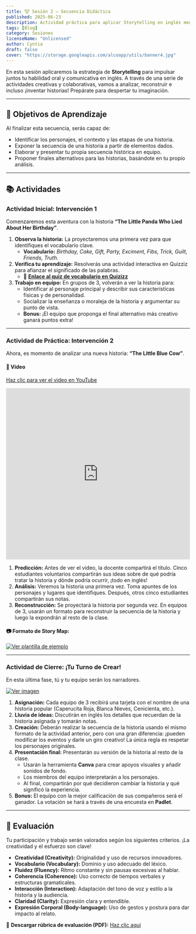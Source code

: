 ```yaml
---
title: 🐮 Sesión 2 – Secuencia Didáctica
published: 2025-06-23
description: Actividad práctica para aplicar Storytelling en inglés mediante trabajo colaborativo, comprensión y recreación de historias.
tags: [Blog]
category: Sesiones
licenseName: "Unlicensed"
author: Cyntia
draft: false
cover: "https://storage.googleapis.com/alcoapp/utils/banner4.jpg"
---
```

 
En esta sesión aplicaremos la estrategia de **Storytelling** para impulsar juntos tu habilidad oral y comunicativa en inglés. A través de una serie de actividades creativas y colaborativas, vamos a analizar, reconstruir e incluso ¡inventar historias! Prepárate para despertar tu imaginación.

---

## 🎯 Objetivos de Aprendizaje

Al finalizar esta secuencia, serás capaz de:
- Identificar los personajes, el contexto y las etapas de una historia.
- Exponer la secuencia de una historia a partir de elementos dados. 
- Elaborar y presentar tu propia secuencia histórica en equipo.
- Proponer finales alternativos para las historias, basándote en tu propio análisis.

---

## 📚 Actividades

### **Actividad Inicial: Intervención 1**
Comenzaremos esta aventura con la historia **“The Little Panda Who Lied About Her Birthday”**.

1. **Observa la historia:** La proyectaremos una primera vez para que identifiques el vocabulario clave.
    - **Vocabulario:** *Birthday, Cake, Gift, Party, Exciment, Fibs, Trick, Guilt, Friends, Truth.* 
2. **Verifica tu aprendizaje:** Resolverás una actividad interactiva en Quizziz para afianzar el significado de las palabras. 
    - 🎯 **[Enlace al quiz de vocabulario en Quizizz](https://quizizz.com/admin/quiz/681920af5c8b7689dc7097b1)** 
3. **Trabajo en equipo:** En grupos de 3, volverán a ver la historia para:
    - Identificar al personaje principal y describir sus características físicas y de personalidad. 
    - Socializar la enseñanza o moraleja de la historia y argumentar su punto de vista. 
    - **Bonus:** ¡El equipo que proponga el final alternativo más creativo ganará puntos extra! 

---

### **Actividad de Práctica: Intervención 2**
Ahora, es momento de analizar una nueva historia: **“The Little Blue Cow”**.

#### 🎥 Video
[Haz clic para ver el video en YouTube](https://www.youtube.com/embed/em2wnQ8qd0I?si=WDslkfwAUVfaXhbC)  

<iframe width="100%" height="468" src="https://www.youtube.com/embed/em2wnQ8qd0I?si=WDslkfwAUVfaXhbC" title="YouTube video player" frameborder="0" allow="accelerometer; autoplay; clipboard-write; encrypted-media; gyroscope; picture-in-picture; web-share" referrerpolicy="strict-origin-when-cross-origin" allowfullscreen></iframe>

1.  **Predicción:** Antes de ver el video, la docente compartirá el título. Cinco estudiantes voluntarios compartirán sus ideas sobre de qué podría tratar la historia y dónde podría ocurrir, ¡todo en inglés! 
2.  **Análisis:** Veremos la historia una primera vez. Toma apuntes de los personajes y lugares que identifiques. Después, otros cinco estudiantes compartirán sus notas. 
3.  **Reconstrucción:** Se proyectará la historia por segunda vez. En equipos de 3, usarán un formato para reconstruir la secuencia de la historia y luego la expondrán al resto de la clase. 

#### 📷 **Formato de Story Map:**

[![Ver plantilla de ejemplo](https://storage.googleapis.com/alcoapp/utils/sesion2.jpg)](https://storage.googleapis.com/alcoapp/utils/sesion2.jpg)  

---

### **Actividad de Cierre: ¡Tu Turno de Crear!**
En esta última fase, tú y tu equipo serán los narradores.

[![Ver imagen](https://storage.googleapis.com/alcoapp/utils/blog9.1.png)](https://storage.googleapis.com/alcoapp/utils/blog9.1.png)  

1.  **Asignación:** Cada equipo de 3 recibirá una tarjeta con el nombre de una historia popular (Caperucita Roja, Blanca Nieves, Cenicienta, etc.). 
2.  **Lluvia de ideas:** Discutirán en inglés los detalles que recuerdan de la historia asignada y tomarán notas. 
3.  **Creación:** Deberán realizar la secuencia de la historia usando el mismo formato de la actividad anterior, pero con una gran diferencia: ¡pueden modificar los eventos y darle un giro creativo! La única regla es respetar los personajes originales. 
4.  **Presentación final:** Presentarán su versión de la historia al resto de la clase.
    - Usarán la herramienta **Canva** para crear apoyos visuales y añadir sonidos de fondo. 
    - Los miembros del equipo interpretarán a los personajes. 
    - Al final, compartirán por qué decidieron cambiar la historia y qué significó la experiencia. 
5.  **Bonus:** El equipo con la mejor calificación de sus compañeros será el ganador. La votación se hará a través de una encuesta en **Padlet**. 

---

## 📝 Evaluación
Tu participación y trabajo serán valorados según los siguientes criterios. ¡La creatividad y el esfuerzo son clave!

- **Creatividad (Creativity):** Originalidad y uso de recursos innovadores.
- **Vocabulario (Vocabulary):** Dominio y uso adecuado del léxico.
- **Fluidez (Fluency):** Ritmo constante y sin pausas excesivas al hablar.
- **Coherencia (Coherence):** Uso correcto de tiempos verbales y estructuras gramaticales.
- **Interacción (Interaction):** Adaptación del tono de voz y estilo a la historia y la audiencia.
- **Claridad (Clarity):** Expresión clara y entendible.
- **Expresión Corporal (Body-language):** Uso de gestos y postura para dar impacto al relato.

📄 **Descargar rúbrica de evaluación (PDF):** [Haz clic aquí](https://storage.googleapis.com/alcoapp/utils/session2-evaluation.pdf)
